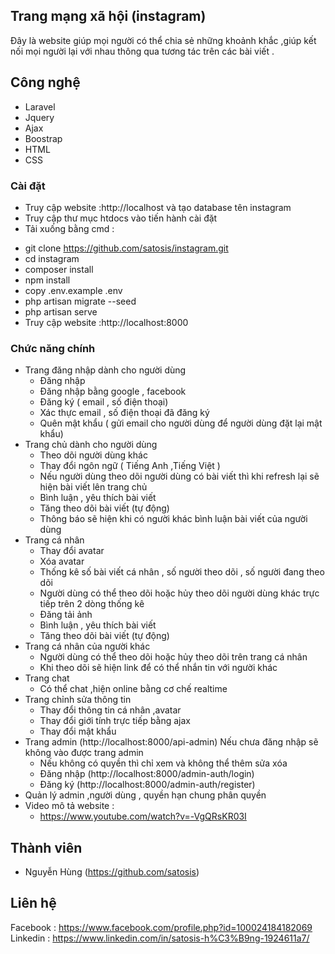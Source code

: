
## Trang mạng xã hội (instagram)

Đây là website giúp mọi người có thể chia sẻ những khoảnh khắc ,giúp kết nối mọi người lại với nhau thông qua tương tác trên các bài viết .
## Công nghệ   
- Laravel
- Jquery
- Ajax
- Boostrap
- HTML
- CSS
### Cài đặt 
+ Truy cập website :http://localhost và tạo database tên instagram 
+ Truy cập thư mục htdocs vào tiến hành cài đặt
+ Tải xuống bằng cmd :
- git clone https://github.com/satosis/instagram.git
- cd instagram
- composer install
- npm install 
- copy .env.example .env
- php artisan migrate --seed
- php artisan serve
- Truy cập website :http://localhost:8000
### Chức năng chính
+ Trang đăng nhập dành cho người dùng
    - Đăng nhập 
    - Đăng nhập bằng google , facebook
    - Đăng ký ( email , số điện thoại)
    - Xác thực email , số điện thoại đã đăng ký
    - Quên mật khẩu ( gửi email cho người dùng để người dùng đặt lại mật khẩu)
+ Trang chủ dành cho người dùng
    - Theo dõi người dùng khác
    - Thay đổi ngôn ngữ ( Tiếng Anh ,Tiếng Việt )
    - Nếu người dùng theo dõi người dùng có bài viết thì khi refresh lại sẽ hiện bài viết lên trang chủ 
    - Bình luận , yêu thích bài viết
    - Tăng theo dõi bài viết (tự động)
    - Thông báo sẽ hiện khi có người khác bình luận bài viết của người dùng
+ Trang cá nhân
    - Thay đổi avatar
    - Xóa avatar
    - Thống kê số bài viết cá nhân , số người theo dõi , số người đang theo dõi
    - Người dùng có thể theo dõi hoặc hủy theo dõi người dùng khác trực tiếp trên 2 dòng thống kê
    - Đăng tải ảnh 
    - Bình luận , yêu thích bài viết
    - Tăng theo dõi bài viết (tự động)
+ Trang cá nhân của người khác 
    - Người dùng có thể theo dõi hoặc hủy theo dõi trên trang cá nhân
    - Khi theo dõi sẽ hiện link để có thể nhắn tin với người khác
+ Trang chat 
    - Có thể chat ,hiện online bằng cơ chế realtime
+ Trang chỉnh sửa thông tin
    - Thay đổi thông tin cá nhân ,avatar
    - Thay đổi giới tính trực tiếp bằng ajax
    - Thay đổi mật khẩu
+ Trang admin (http://localhost:8000/api-admin)
Nếu chưa đăng nhập sẽ không vào được trang admin
    - Nếu không có quyền thì chỉ xem và không thể thêm sửa xóa 
    - Đăng nhập (http://localhost:8000/admin-auth/login)
    - Đăng ký (http://localhost:8000/admin-auth/register)
+ Quản lý admin  ,người dùng ,  quyền hạn chung phân quyền
+ Video mô tả website : 
    - https://www.youtube.com/watch?v=-VgQRsKR03I
## Thành viên
- Nguyễn Hùng (https://github.com/satosis)
## Liên hệ
Facebook : https://www.facebook.com/profile.php?id=100024184182069
Linkedin : https://www.linkedin.com/in/satosis-h%C3%B9ng-1924611a7/
